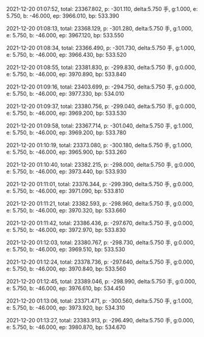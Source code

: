 2021-12-20 01:07:52, total: 23367.802, p: -301.110, delta:5.750 手, g:1.000, e: 5.750, b: -46.000, ep: 3966.010, bp: 533.390

2021-12-20 01:08:13, total: 23368.129, p: -301.280, delta:5.750 手, g:1.000, e: 5.750, b: -46.000, ep: 3967.120, bp: 533.550

2021-12-20 01:08:34, total: 23366.490, p: -301.730, delta:5.750 手, g:1.000, e: 5.750, b: -46.000, ep: 3966.430, bp: 533.520

2021-12-20 01:08:55, total: 23381.830, p: -299.830, delta:5.750 手, g:0.000, e: 5.750, b: -46.000, ep: 3970.890, bp: 533.840

2021-12-20 01:09:16, total: 23403.699, p: -294.750, delta:5.750 手, g:0.000, e: 5.750, b: -46.000, ep: 3977.330, bp: 534.010

2021-12-20 01:09:37, total: 23380.756, p: -299.040, delta:5.750 手, g:0.000, e: 5.750, b: -46.000, ep: 3969.200, bp: 533.530

2021-12-20 01:09:58, total: 23367.714, p: -301.040, delta:5.750 手, g:1.000, e: 5.750, b: -46.000, ep: 3969.200, bp: 533.780

2021-12-20 01:10:19, total: 23373.080, p: -300.180, delta:5.750 手, g:1.000, e: 5.750, b: -46.000, ep: 3965.900, bp: 533.260

2021-12-20 01:10:40, total: 23382.215, p: -298.000, delta:5.750 手, g:0.000, e: 5.750, b: -46.000, ep: 3973.440, bp: 533.930

2021-12-20 01:11:01, total: 23376.344, p: -299.390, delta:5.750 手, g:0.000, e: 5.750, b: -46.000, ep: 3971.090, bp: 533.810

2021-12-20 01:11:21, total: 23382.593, p: -298.960, delta:5.750 手, g:0.000, e: 5.750, b: -46.000, ep: 3970.320, bp: 533.660

2021-12-20 01:11:42, total: 23386.436, p: -297.670, delta:5.750 手, g:0.000, e: 5.750, b: -46.000, ep: 3972.970, bp: 533.830

2021-12-20 01:12:03, total: 23380.767, p: -298.730, delta:5.750 手, g:0.000, e: 5.750, b: -46.000, ep: 3969.510, bp: 533.530

2021-12-20 01:12:24, total: 23378.736, p: -297.640, delta:5.750 手, g:0.000, e: 5.750, b: -46.000, ep: 3970.840, bp: 533.560

2021-12-20 01:12:45, total: 23389.046, p: -298.990, delta:5.750 手, g:0.000, e: 5.750, b: -46.000, ep: 3976.610, bp: 534.450

2021-12-20 01:13:06, total: 23371.471, p: -300.560, delta:5.750 手, g:1.000, e: 5.750, b: -46.000, ep: 3973.920, bp: 534.310

2021-12-20 01:13:27, total: 23383.913, p: -296.490, delta:5.750 手, g:0.000, e: 5.750, b: -46.000, ep: 3980.870, bp: 534.670
